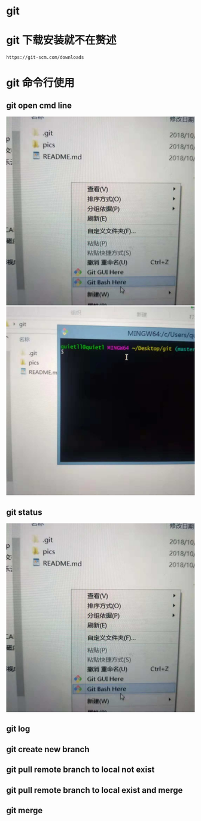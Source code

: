 # git

# git 下载安装就不在赘述
    https://git-scm.com/downloads
    
# git 命令行使用
## git open cmd line
   <img src="/pics/open-git-cmd-line.jpg">
   <img src="/pics/git-cmd-line-show.jpg">

## git status
   <img src="/pics/open-git-cmd-line.jpg">

## git log

## git create new branch

## git pull remote branch to local not exist

## git pull remote branch to local exist and merge

## git merge